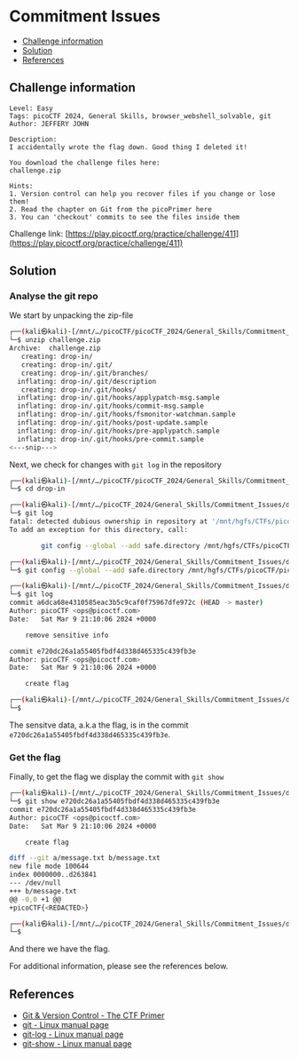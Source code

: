 # Commitment Issues

- [Challenge information](#challenge-information)
- [Solution](#solution)
- [References](#references)

## Challenge information
```
Level: Easy
Tags: picoCTF 2024, General Skills, browser_webshell_solvable, git
Author: JEFFERY JOHN

Description:
I accidentally wrote the flag down. Good thing I deleted it!

You download the challenge files here:
challenge.zip

Hints:
1. Version control can help you recover files if you change or lose them!
2. Read the chapter on Git from the picoPrimer here
3. You can 'checkout' commits to see the files inside them
```
Challenge link: [https://play.picoctf.org/practice/challenge/411](https://play.picoctf.org/practice/challenge/411)

## Solution

### Analyse the git repo

We start by unpacking the zip-file
```bash
┌──(kali㉿kali)-[/mnt/…/picoCTF/picoCTF_2024/General_Skills/Commitment_Issues]
└─$ unzip challenge.zip 
Archive:  challenge.zip
   creating: drop-in/
   creating: drop-in/.git/
   creating: drop-in/.git/branches/
  inflating: drop-in/.git/description  
   creating: drop-in/.git/hooks/
  inflating: drop-in/.git/hooks/applypatch-msg.sample  
  inflating: drop-in/.git/hooks/commit-msg.sample  
  inflating: drop-in/.git/hooks/fsmonitor-watchman.sample  
  inflating: drop-in/.git/hooks/post-update.sample  
  inflating: drop-in/.git/hooks/pre-applypatch.sample  
  inflating: drop-in/.git/hooks/pre-commit.sample  
<---snip--->
```

Next, we check for changes with `git log` in the repository
```bash
┌──(kali㉿kali)-[/mnt/…/picoCTF/picoCTF_2024/General_Skills/Commitment_Issues]
└─$ cd drop-in  

┌──(kali㉿kali)-[/mnt/…/picoCTF_2024/General_Skills/Commitment_Issues/drop-in]
└─$ git log                                            
fatal: detected dubious ownership in repository at '/mnt/hgfs/CTFs/picoCTF/picoCTF_2024/General_Skills/Commitment_Issues/drop-in'
To add an exception for this directory, call:

        git config --global --add safe.directory /mnt/hgfs/CTFs/picoCTF/picoCTF_2024/General_Skills/Commitment_Issues/drop-in

┌──(kali㉿kali)-[/mnt/…/picoCTF_2024/General_Skills/Commitment_Issues/drop-in]
└─$ git config --global --add safe.directory /mnt/hgfs/CTFs/picoCTF/picoCTF_2024/General_Skills/Commitment_Issues/drop-in

┌──(kali㉿kali)-[/mnt/…/picoCTF_2024/General_Skills/Commitment_Issues/drop-in]
└─$ git log                                                                                                              
commit a6dca68e4310585eac3b5c9caf0f75967dfe972c (HEAD -> master)
Author: picoCTF <ops@picoctf.com>
Date:   Sat Mar 9 21:10:06 2024 +0000

    remove sensitive info

commit e720dc26a1a55405fbdf4d338d465335c439fb3e
Author: picoCTF <ops@picoctf.com>
Date:   Sat Mar 9 21:10:06 2024 +0000

    create flag

┌──(kali㉿kali)-[/mnt/…/picoCTF_2024/General_Skills/Commitment_Issues/drop-in]
└─$ 
```
The sensitve data, a.k.a the flag, is in the commit `e720dc26a1a55405fbdf4d338d465335c439fb3e`.

### Get the flag

Finally, to get the flag we display the commit with `git show`
```bash
┌──(kali㉿kali)-[/mnt/…/picoCTF_2024/General_Skills/Commitment_Issues/drop-in]
└─$ git show e720dc26a1a55405fbdf4d338d465335c439fb3e
commit e720dc26a1a55405fbdf4d338d465335c439fb3e
Author: picoCTF <ops@picoctf.com>
Date:   Sat Mar 9 21:10:06 2024 +0000

    create flag

diff --git a/message.txt b/message.txt
new file mode 100644
index 0000000..d263841
--- /dev/null
+++ b/message.txt
@@ -0,0 +1 @@
+picoCTF{<REDACTED>}

┌──(kali㉿kali)-[/mnt/…/picoCTF_2024/General_Skills/Commitment_Issues/drop-in]
└─$ 
```
And there we have the flag.
 
For additional information, please see the references below.

## References

- [Git & Version Control - The CTF Primer](https://primer.picoctf.org/#_git_version_control)
- [git - Linux manual page](https://man7.org/linux/man-pages/man1/git.1.html)
- [git-log - Linux manual page](https://man7.org/linux/man-pages/man1/git-log.1.html)
- [git-show - Linux manual page](https://man7.org/linux/man-pages/man1/git-show.1.html)
